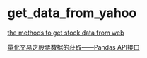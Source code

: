 # get_data_from_yahoo
[the methods to get stock data from web](https://github.com/ranaroussi/yfinance) 

[量化交易之股票数据的获取——Pandas API接口](https://segmentfault.com/a/1190000012822899)
